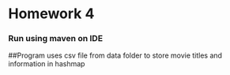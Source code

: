 # Homework 4
### Run using maven on IDE 
##Program uses csv file from data folder to store movie titles and information in hashmap
